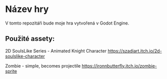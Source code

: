 # Název hry

V tomto repozitáři bude moje hra vytvořená v Godot Engine.


## Použité assety:

2D SoulsLike Series - Animated Knight Character
https://szadiart.itch.io/2d-soulslike-character

Zombie - simple, becomes projectile
https://ironnbutterfly.itch.io/zombie-sprite
